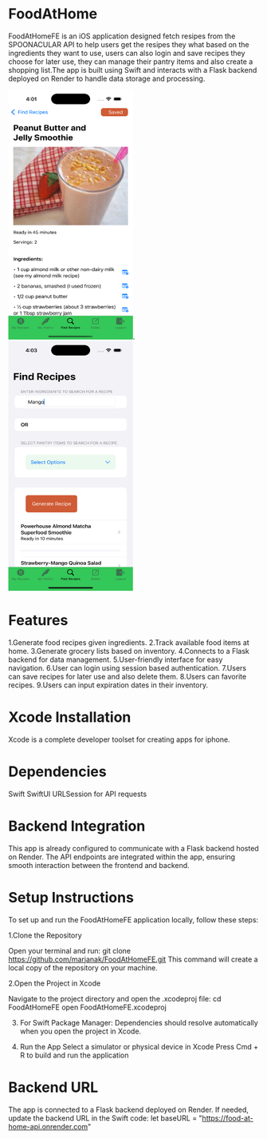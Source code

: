 # FoodAtHome

FoodAtHomeFE is an iOS application designed  fetch resipes from the SPOONACULAR API to help users get the resipes 
they what based on the ingredients they want to use, users can also login and save recipes they choose for later use,
they can manage their pantry items and also create a shopping list.The app is built using Swift and interacts with a 
Flask backend deployed on Render to handle data storage and processing.

<img src="FoodAtHomeFE/Images/recipe.png" alt="Recipe" width="250" height="500">.  <img src="FoodAtHomeFE/Images/recipeSearch.png" alt="Recipe Search" width="250" height="500">

# Features

1.Generate food recipes given ingredients.
2.Track available food items at home.
3.Generate grocery lists based on inventory.
4.Connects to a Flask backend for data management.
5.User-friendly interface for easy navigation.
6.User can login using session based authentication.
7.Users can save recipes for later use and also delete them.
8.Users can favorite recipes.
9.Users can input expiration dates in their inventory.

# Xcode Installation

Xcode is a complete developer toolset for creating apps for iphone.

# Dependencies

Swift
SwiftUI
URLSession for API requests

# Backend Integration

This app is already configured to communicate with a Flask backend hosted on Render. The API endpoints are 
integrated within the app, ensuring smooth interaction between the frontend and backend.


# Setup Instructions

To set up and run the FoodAtHomeFE application locally, follow these steps:

1.Clone the Repository

Open your terminal and run:
git clone https://github.com/marjanak/FoodAtHomeFE.git
This command will create a local copy of the repository on your machine.

2.Open the Project in Xcode

Navigate to the project directory and open the .xcodeproj file:
cd FoodAtHomeFE
open FoodAtHomeFE.xcodeproj

3. For Swift Package Manager:
Dependencies should resolve automatically when you open the project in Xcode.

4. Run the App
Select a simulator or physical device in Xcode
Press Cmd + R to build and run the application

# Backend URL

The app is connected to a Flask backend deployed on Render. If needed, update the backend URL in the Swift code:
let baseURL = "https://food-at-home-api.onrender.com"

